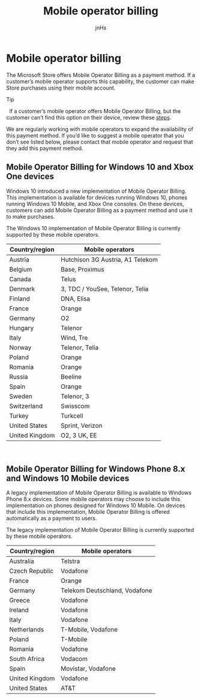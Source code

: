 ﻿---
author: jnHs
Description: The Microsoft Store offers Mobile Operator Billing as a payment method for mobile operators who support this capability.
title: Mobile operator billing
ms.assetid: C8A5A4BA-6B39-42FC-B8C4-ED1B7F774CC1
ms.author: wdg-dev-content
ms.date: 11/10/2017
ms.topic: article
ms.prod: windows
ms.technology: uwp
keywords: windows 10, uwp, mobile operators, mobile billing, mobile operator billing
ms.localizationpriority: high
---

# Mobile operator billing


The Microsoft Store offers Mobile Operator Billing as a payment method. If a customer’s mobile operator supports this capability, the customer can make Store purchases using their mobile account.

> [!TIP]
>  If a customer’s mobile operator offers Mobile Operator Billing, but the customer can't find this option on their device, review these [steps](http://go.microsoft.com/fwlink/p/?LinkId=523993).

We are regularly working with mobile operators to expand the availability of this payment method. If you’d like to suggest a mobile operator that you don’t see listed below, please contact that mobile operator and request that they add this payment method.

## Mobile Operator Billing for Windows 10 and Xbox One devices

Windows 10 introduced a new implementation of Mobile Operator Billing. This implementation is available for devices running Windows 10, phones running Windows 10 Mobile, and Xbox One consoles. On these devices, customers can add Mobile Operator Billing as a payment method and use it to make purchases. 

The Windows 10 implementation of Mobile Operator Billing is currently supported by these mobile operators.

| Country/region  | Mobile operators                 |
|-----------------|----------------------------------|
| Austria         | Hutchison 3G Austria, A1 Telekom |
| Belgium         | Base, Proximus                   |
| Canada          | Telus                            |
| Denmark         | 3, TDC / YouSee, Telenor, Telia  |
| Finland         | DNA, Elisa                       |
| France          | Orange                           |
| Germany         | O2                               |
| Hungary         | Telenor                          |
| Italy           | Wind, Tre                        |
| Norway          | Telenor, Telia                   |
| Poland          | Orange                           |
| Romania         | Orange                           |
| Russia          | Beeline                          |
| Spain           | Orange                           |
| Sweden          | Telenor, 3                       |
| Switzerland     | Swisscom                         |
| Turkey          | Turkcell                         |
| United States   | Sprint, Verizon                  |
| United Kingdom  | O2, 3 UK, EE                     |

 

## Mobile Operator Billing for Windows Phone 8.x and Windows 10 Mobile devices


A legacy implementation of Mobile Operator Billing is available to Windows Phone 8.x devices. Some mobile operators may choose to include this implementation on phones designed for Windows 10 Mobile. On devices that include this implementation, Mobile Operator Billing is offered automatically as a payment to users.

The legacy implementation of Mobile Operator Billing is currently supported by these mobile operators.

| Country/region       | Mobile operators                                                   |
|----------------------|--------------------------------------------------------------------|
| Australia            | Telstra                                                            |
| Czech Republic       | Vodafone                                                           |
| France               | Orange                                                             |
| Germany              | Telekom Deutschland, Vodafone                                      |
| Greece               | Vodafone                                                           |
| Ireland              | Vodafone                                                           |
| Italy                | Vodafone                                                           |
| Netherlands          | T-Mobile, Vodafone                                                 |
| Poland               | T-Mobile                                                           |
| Romania              | Vodafone                                                           |
| South Africa         | Vodacom                                                            |
| Spain                | Movistar, Vodafone                                                 |
| United Kingdom       | Vodafone                                                           |
| United States        | AT&T                                                               |


 


 

 




